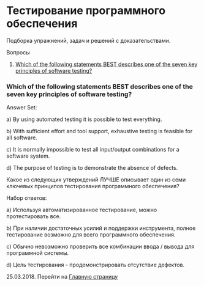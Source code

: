 # Тестирование программного обеспечения

Подборка упражнений, задач и решений с доказательствами.

Вопросы

1. [Which of the following statements BEST describes one of the seven key principles of software testing?](#isqtb1)

### Which of the following statements BEST describes one of the seven key principles of software testing? <a name="isqtb1"></a>

Answer Set:

a) By using automated testing it is possible to test everything.

b) With sufficient effort and tool support, exhaustive testing is feasible for all software. 

c) It is normally impossible to test all input/output combinations for a software system.

d) The purpose of testing is to demonstrate the absence of defects.

Какое из следующих утверждений ЛУЧШЕ описывает один из семи ключевых принципов тестирования программного обеспечения?

Набор ответов:

a) Используя автоматизированное тестирование, можно протестировать все.

b) При наличии достаточных усилий и поддержки инструмента, полное тестирование возможно для всего программного обеспечения.

c) Обычно невозможно проверить все комбинации ввода / вывода для программной системы.

d) Цель тестирования - продемонстрировать отсутствие дефектов.

25.03.2018. Перейти на [Главную страницу](./)